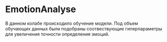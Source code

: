# EmotionAnalyse
В данном колабе происходило обучение модели. Под объем обучающих данных были подобраны соотвествующие гиперпараметры для увеличения точности определения эмоций.

